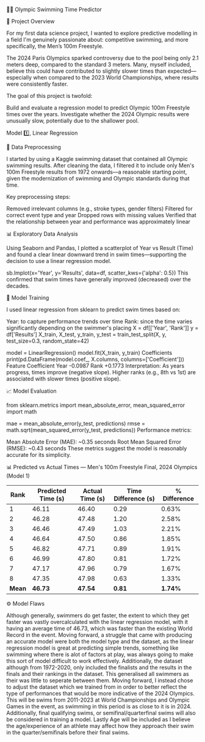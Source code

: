 🏊‍♂️ Olympic Swimming Time Predictor

📌 Project Overview

For my first data science project, I wanted to explore predictive modelling in a field I'm genuinely passionate about: competitive swimming, and more specifically, the Men’s 100m Freestyle.

The 2024 Paris Olympics sparked controversy due to the pool being only 2.1 meters deep, compared to the standard 3 meters. Many, myself included, believe this could have contributed to slightly slower times than expected—especially when compared to the 2023 World Championships, where results were consistently faster.

The goal of this project is twofold:

Build and evaluate a regression model to predict Olympic 100m Freestyle times over the years.
Investigate whether the 2024 Olympic results were unusually slow, potentially due to the shallower pool.

Model 1️⃣, Linear Regression

🔧 Data Preprocessing

I started by using a Kaggle swimming dataset that contained all Olympic swimming results. After cleaning the data, I filtered it to include only Men's 100m Freestyle results from 1972 onwards—a reasonable starting point, given the modernization of swimming and Olympic standards during that time.

Key preprocessing steps:

Removed irrelevant columns (e.g., stroke types, gender filters)
Filtered for correct event type and year
Dropped rows with missing values
Verified that the relationship between year and performance was approximately linear

📊 Exploratory Data Analysis

Using Seaborn and Pandas, I plotted a scatterplot of Year vs Result (Time) and found a clear linear downward trend in swim times—supporting the decision to use a linear regression model.

sb.lmplot(x='Year', y='Results', data=df, scatter_kws={'alpha': 0.5})
This confirmed that swim times have generally improved (decreased) over the decades.

🤖 Model Training

I used linear regression from sklearn to predict swim times based on:

Year: to capture performance trends over time
Rank: since the time varies significantly depending on the swimmer's placing
X = df[['Year', 'Rank']]
y = df['Results']
X_train, X_test, y_train, y_test = train_test_split(X, y, test_size=0.3, random_state=42)

model = LinearRegression()
model.fit(X_train, y_train)
Coefficients
print(pd.DataFrame(model.coef_, X.columns, columns=['Coefficient']))
Feature	Coefficient
Year	-0.0987
Rank	+0.1773
Interpretation: As years progress, times improve (negative slope). Higher ranks (e.g., 8th vs 1st) are associated with slower times (positive slope).

📈 Model Evaluation

from sklearn.metrics import mean_absolute_error, mean_squared_error
import math

mae = mean_absolute_error(y_test, predictions)
rmse = math.sqrt(mean_squared_error(y_test, predictions))
Performance metrics:

Mean Absolute Error (MAE): ~0.35 seconds
Root Mean Squared Error (RMSE): ~0.43 seconds
These metrics suggest the model is reasonably accurate for its simplicity.

📊 Predicted vs Actual Times — Men's 100m Freestyle Final, 2024 Olympics (Model 1)

| Rank     | Predicted Time (s) | Actual Time (s) | Time Difference (s) | % Difference |
| -------- | ------------------ | --------------- | ------------------- | ------------ |
| 1        | 46.11              | 46.40           | 0.29                | 0.63%        |
| 2        | 46.28              | 47.48           | 1.20                | 2.58%        |
| 3        | 46.46              | 47.49           | 1.03                | 2.21%        |
| 4        | 46.64              | 47.50           | 0.86                | 1.85%        |
| 5        | 46.82              | 47.71           | 0.89                | 1.91%        |
| 6        | 46.99              | 47.80           | 0.81                | 1.72%        |
| 7        | 47.17              | 47.96           | 0.79                | 1.67%        |
| 8        | 47.35              | 47.98           | 0.63                | 1.33%        |
| **Mean** | **46.73**          | **47.54**       | **0.81**            | **1.74%**    |



⚙️ Model Flaws

Although generally, swimmers do get faster, the extent to which they get faster was vastly overcalculated with the linear regression model, with it having an average time of 46.73, which was faster than the existing World Record in the event. Moving forward, a struggle that came with producing an accurate model were both the model type and the dataset, as the linear regression model is great at predicting simple trends, something like swimming where there is alot of factors at play, was always going to make this sort of model difficult to work effectively. Additionally, the dataset although from 1972-2020, only included the finalists and the results in the finals and their rankings in the dataset. This generalised all swimmers as their was little to seperate between them. Moving forward, I instead chose to adjust the dataset which we trained from in order to better reflect the type of performances that would be more indicative of the 2024 Olympics. This will be swims from 2011-2023 at World Championships and Olympic Games in the event, as swimming in this period is as close to it is in 2024. Additionally, final qualifying swims, or semifinal/quarterfinal swims will also be considered in training a model. Lastly Age will be included as I believe the age/experience of an athlete may affect how they approach their swim in the quarter/semifinals before their final swims. 

